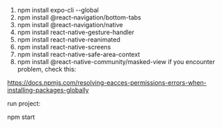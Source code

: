 1. npm install expo-cli --global
2. npm install @react-navigation/bottom-tabs
3. npm install @react-navigation/native
4. npm install react-native-gesture-handler
5. npm install react-native-reanimated
6. npm install react-native-screens
7. npm install react-native-safe-area-context
8. npm install @react-native-community/masked-view
if you encounter problem, check this:

https://docs.npmjs.com/resolving-eacces-permissions-errors-when-installing-packages-globally

run project:

npm start
